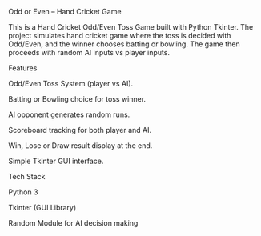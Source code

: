 Odd or Even – Hand Cricket Game 

This is a Hand Cricket Odd/Even Toss Game built with Python Tkinter.
The project simulates hand cricket game where the toss is decided with Odd/Even, and the winner chooses batting or bowling. The game then proceeds with random AI inputs vs player inputs.

Features

 Odd/Even Toss System (player vs AI).

 Batting or Bowling choice for toss winner.

 AI opponent generates random runs.

 Scoreboard tracking for both player and AI.

 Win, Lose or Draw result display at the end.

 Simple Tkinter GUI interface.

 Tech Stack

Python 3

Tkinter (GUI Library)

Random Module for AI decision making
